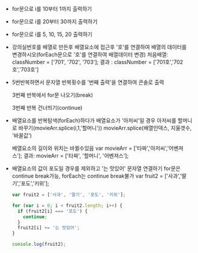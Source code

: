 - for문으로 i를 10부터 1까지 출력하기

- for문으로 i를 20부터 30까지 출력하기

- for문으로 i를 5, 10, 15, 20 출력하기 

- 강의실번호를 배열로 만든후 배열요소에 접근후 '호'를 연결하여 배열의 데이터를 변경하시오(forEach문으로 '호'를 연결하여 배열데이터 변경)
  처음배열: classNumber = ['701', '702', '703'];
  결과 : classNumber = ['701호','702호','703호']

- 5번반복하면서 문자열 반복횟수를 '번째 출력'을 연결하여 콘솔로 출력
  
  3번째 반복에서 for문 나오기(break)
  
  3번째 반복 건너띄기(continue)

- 배열요소를 반복탐색(forEach)하다가 배열요소가 '아저씨'일 경우
  아저씨를 할머니로 바꾸기(movieArr.splice(i,1,'할머니'))
  movieArr.splice(배열인덱스, 지울갯수, '바꿀값')
  
  배열요소의 길이와 위치는 바뀔수있음
  var movieArr = ['타짜','아저씨','어벤져스'];
  결과: movieArr = ['타짜', '할머니', '어벤져스'];

- 배열요소의 값이 포도일 경우를 제외하고 '는 맛있어' 문자열 연결하기
  for문은 continue break가능, forEach는 continue break불가
  var fruit2 = ['사과','딸기','포도','키위'];
  
  ```js
  var fruit2 = ['사과', '딸기', '포도', '키위'];
  
  for (var i = 0; i < fruit2.length; i++) {
    if (fruit2[i] === '포도') {
      continue;
    }
    fruit2[i] += '는 맛있어';
  }
  
  console.log(fruit2);
  ```
